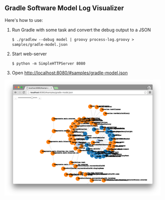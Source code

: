 ## Gradle Software Model Log Visualizer

Here's how to use:

1. Run Gradle with some task and convert the debug output to a JSON

    ```text
    $ ./gradlew --debug model | groovy process-log.groovy > samples/gradle-model.json
    ```

2. Start web-server

    ```text
    $ python -m SimpleHTTPServer 8080
    ```

3. Open [http://localhost:8080/#samples/gradle-model.json](http://localhost:8080/#samples/gradle-model.json)

!["./gradlew model" visualized](images/model-visualization.png)
